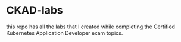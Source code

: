 # CKAD-labs
this repo has all the labs that I created while completing the Certified Kubernetes Application Developer exam topics.

